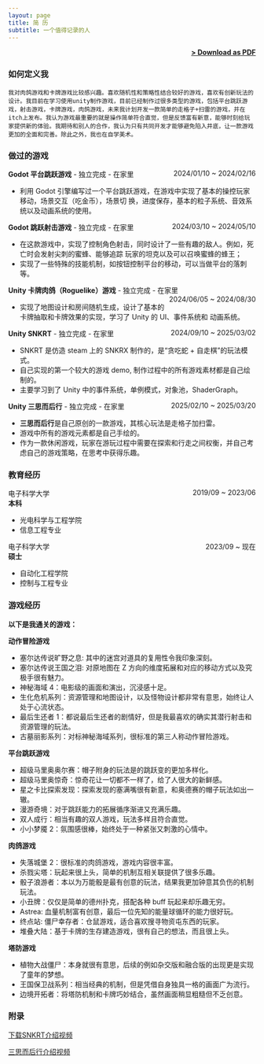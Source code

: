```yaml
---
layout: page
title: 简 历
subtitle: 一个值得记录的人
---
```


<span style="float: right; "><a href="{{ '/assets/resume.pdf' | prepend: site.baseurl }}"><strong>> Download as PDF</strong></a> </span>
<br>

### 如何定义我
``` 我对肉鸽游戏和卡牌游戏比较感兴趣。喜欢随机性和策略性结合较好的游戏，喜欢有创新玩法的设计。我目前在学习使用unity制作游戏，目前已经制作过很多类型的游戏，包括平台跳跃游戏，射击游戏，卡牌游戏，肉鸽游戏，未来我计划开发一款简单的走格子+扫雷的游戏，并在itch上发布。我认为游戏最重要的就是操作简单符合直觉，但是反馈富有新意，能够时刻给玩家提供新的体验。我期待和别人的合作，我认为只有共同开发才能够避免陷入井底，让一款游戏更加的全面和完善。除此之外，我也在自学美术。 ```  

### 做过的游戏
**Godot 平台跳跃游戏** - 独立完成 - 在家里 <span style="float: right; ">2024/01/10 ~ 2024/02/16</span>  
- 利用 Godot 引擎编写过一个平台跳跃游戏，在游戏中实现了基本的操控玩家移动，场景交互（吃金币），场景切
换，进度保存，基本的粒子系统、音效系统以及动画系统的使用。

**Godot 跳跃射击游戏** - 独立完成 - 在家里 <span style="float: right; ">2024/03/10 ~ 2024/05/10</span>  
- 在这款游戏中，实现了控制角色射击，同时设计了一些有趣的敌人。例如，死亡时会发射尖刺的蜜蜂、能够追踪
玩家的坦克以及可以召唤蜜蜂的蜂王；
- 实现了一些特殊的技能机制，如按钮控制平台的移动，可以当做平台的落刺等。

**Unity 卡牌肉鸽（Roguelike）游戏** - 独立完成 - 在家里 <span style="float: right; ">2024/06/05 ~ 2024/08/30</span>  
- 实现了地图设计和房间随机生成，设计了基本的卡牌抽取和卡牌效果的实现，学习了 Unity 的 UI、事件系统和
动画系统。

**Unity SNKRT** - 独立完成 - 在家里 <span style="float: right; ">2024/09/10 ~ 2025/03/02</span>  
-  SNKRT 是仿造 steam 上的 SNKRX 制作的，是“贪吃蛇 + 自走棋”的玩法模式。
- 自己实现的第一个较大的游戏 demo, 制作过程中的所有游戏素材都是自己绘制的。
- 主要学习到了 Unity 中的事件系统，单例模式，对象池，ShaderGraph。

**Unity 三思而后行** - 独立完成 - 在家里 <span style="float: right; ">2025/02/10 ~ 2025/03/20</span>  
- **三思而后行**是自己原创的一款游戏，其核心玩法是走格子加扫雷。
- 游戏中所有的游戏元素都是自己手绘的。
- 作为一款休闲游戏，玩家在游玩过程中需要在探索和行走之间权衡，并自己考虑自己的游戏策略，在思考中获得乐趣。

### 教育经历

电子科学大学 <span style="float: right; ">2019/09 ~ 2023/06</span>  
**本科**  
- 光电科学与工程学院
- 信息工程专业
 
电子科学大学 <span style="float: right; ">2023/09 ~ 现在</span>  
**硕士**  
- 自动化工程学院
- 控制与工程专业

### 游戏经历

**以下是我通关的游戏：**

**动作冒险游戏**
- 塞尔达传说旷野之息: 其中的迷宫对道具的复用性令我印象深刻。
- 塞尔达传说王国之泪: 对原地图在 Z 方向的维度拓展和对应的移动方式以及究极手很有魅力。
- 神秘海域 4：电影级的画面和演出，沉浸感十足。
- 生化危机系列：资源管理和地图设计，以及怪物设计都非常有意思，始终让人处于心流状态。
- 最后生还者 1：都说最后生还者的剧情好，但是我最喜欢的确实其潜行射击和资源管理的玩法。
- 古墓丽影系列：对标神秘海域系列，很标准的第三人称动作冒险游戏。

**平台跳跃游戏**
- 超级马里奥奥尔赛：帽子附身的玩法是的跳跃变的更加多样化。
- 超级马里奥惊奇：惊奇花让一切都不一样了，给了人很大的新鲜感。
- 星之卡比探索发现：探索发现的塞满嘴很有新意，和奥德赛的帽子玩法如出一辙。
- 漫游奇境：对于跳跃能力的拓展循序渐进又充满乐趣。
- 双人成行：相当有趣的双人游戏，玩法多样且符合直觉。
- 小小梦魇 2：氛围感很棒，始终处于一种紧张又刺激的心情中。

**肉鸽游戏**
- 失落城堡 2：很标准的肉鸽游戏，游戏内容很丰富。
- 杀戮尖塔：玩起来很上头，简单的机制互相关联提供了很多乐趣。
- 骰子浪游者：本以为万能骰是最有创意的玩法，结果我更加钟意其负伤的机制玩法。
- 小丑牌：仅仅是简单的德州扑克，搭配各种 buff 玩起来却乐趣无穷。
- Astrea: 血量机制富有创意，最后一位先知的能量球循环的能力很好玩。
- 终点站: 僵尸幸存者：仓鼠游戏，适合喜欢搜寻物资屯东西的玩家。
- 堆叠大陆：基于卡牌的生存建造游戏，很有自己的想法，而且很上头。

**塔防游戏**
- 植物大战僵尸：本身就很有意思，后续的例如杂交版和融合版的出现更是实现了童年的梦想。
- 王国保卫战系列：相当经典的机制，但是凭借自身独具一格的画面广为流行。
- 边境开拓者：将塔防机制和卡牌巧妙结合，虽然画面稍显粗糙但不乏创意。

 
### 附录

[下载SNKRT介绍视频](https://github.com/TKJ2568/SNKRT)

[三思而后行介绍视频](https://www.bilibili.com/video/BV1bLZ5YGEqU/?spm_id_from=333.1387.list.card_archive.click&vd_source=bd2247743d8366ca8910116ccf203c52)